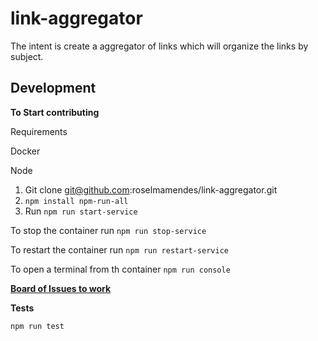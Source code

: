 # link-aggregator

The intent is create a aggregator of links which will organize the links by subject.

## Development

**To Start contributing**

Requirements

Docker

Node

1. Git clone git@github.com:roselmamendes/link-aggregator.git
2. ```npm install npm-run-all```
2. Run ```npm run start-service```

To stop the container run ```npm run stop-service```

To restart the container run ```npm run restart-service```

To open a terminal from th container ```npm run console```

**[Board of Issues to work](https://github.com/roselmamendes/link-aggregator/projects/1)**

**Tests**

```npm run test```

